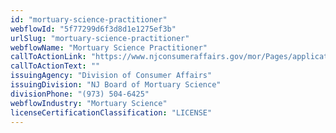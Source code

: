 ```yaml
---
id: "mortuary-science-practitioner"
webflowId: "5f77299d6f3d8d1e1275ef3b"
urlSlug: "mortuary-science-practitioner"
webflowName: "Mortuary Science Practitioner"
callToActionLink: "https://www.njconsumeraffairs.gov/mor/Pages/applications.aspx"
callToActionText: ""
issuingAgency: "Division of Consumer Affairs"
issuingDivision: "NJ Board of Mortuary Science"
divisionPhone: "(973) 504-6425"
webflowIndustry: "Mortuary Science"
licenseCertificationClassification: "LICENSE"
---
```

